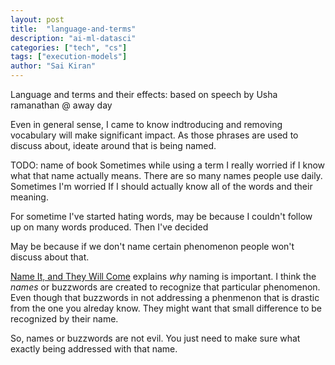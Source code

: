```yaml
---
layout: post
title:  "language-and-terms"
description: "ai-ml-datasci"
categories: ["tech", "cs"]
tags: ["execution-models"]
author: "Sai Kiran"
---
```


Language and terms and their effects: based on speech by Usha ramanathan @ away day

Even in general sense, I came to know indtroducing and removing vocabulary will make 
significant impact. As those phrases are used to discuss about, ideate around that is being named.

TODO: name of book
Sometimes while using a term I really worried if I know what that name actually means. 
There are so many names people use daily. Sometimes I'm worried If I should actually know all of 
the words and their meaning.

For sometime I've started hating words, may be because I couldn't follow up on many words produced. 
Then I've decided

May be because if we don't name certain phenomenon people won't discuss about that. 

[Name It, and They Will Come](https://overreacted.io/name-it-and-they-will-come/)  explains *why* 
naming is important. I think the *names* or buzzwords are created to recognize that particular 
phenomenon. Even though that buzzwords in not addressing a phenmenon that is drastic from the one
 you alreday know. They might want that small difference to be recognized by their name.
 
So, names or buzzwords are not evil. You just need to make sure what exactly being addressed with
 that name.
   


